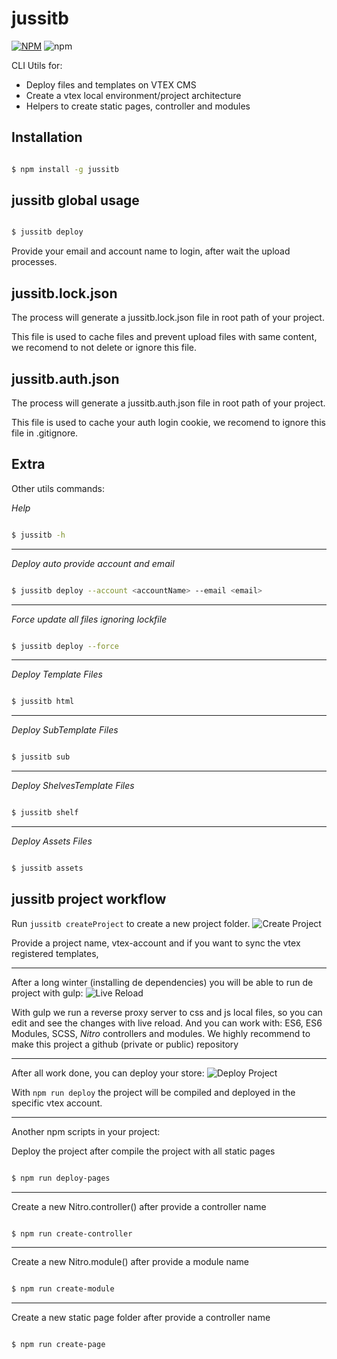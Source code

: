 # jussitb

[![NPM](https://nodei.co/npm/jussitb.png)](https://nodei.co/npm/jussitb/) ![npm](https://img.shields.io/npm/dt/jussitb.svg)

CLI Utils for:

 - Deploy files and templates on VTEX CMS
 - Create a vtex local environment/project architecture
 - Helpers to create static pages, controller and modules



## Installation

```bash

$ npm install -g jussitb

```

## jussitb global usage



```bash

$ jussitb deploy

```



Provide your email and account name to login, after wait the upload processes.



## jussitb.lock.json

The process will generate a jussitb.lock.json file in root path of your project.

This file is used to cache files and prevent upload files with same content, we recomend to not delete or ignore this file.

## jussitb.auth.json

The process will generate a jussitb.auth.json file in root path of your project.

This file is used to cache your auth login cookie, we recomend to ignore this file in .gitignore.


## Extra

Other utils commands:



*Help*

```bash

$ jussitb -h

```
___

*Deploy auto provide account and email*

```bash

$ jussitb deploy --account <accountName> --email <email>

```
___
*Force update all files ignoring lockfile*

```bash

$ jussitb deploy --force

```
___
*Deploy Template Files*

```bash

$ jussitb html

```
___
*Deploy SubTemplate Files*

```bash

$ jussitb sub

```
___
*Deploy ShelvesTemplate Files*

```bash

$ jussitb shelf

```
___
*Deploy Assets Files*

```bash

$ jussitb assets

```


## jussitb project workflow

Run ``jussitb createProject`` to create a new project folder.
![Create Project](https://github.com/gfpaiva/jussitb/blob/master/templates/demo/createProject.gif?raw=true)

Provide a project name, vtex-account and if you want to sync the vtex registered templates,

___

After a long winter (installing de dependencies) you will be able to run de project with gulp:
![Live Reload](https://github.com/gfpaiva/jussitb/blob/master/templates/demo/liveReload.gif?raw=true)

With gulp we run a reverse proxy server to css and js local files, so you can edit and see the changes with live reload.
And you can work with: ES6, ES6 Modules, SCSS, *Nitro* controllers and modules.
We highly recommend to make this project a github (private or public) repository

___

After all work done, you can deploy your store:
![Deploy Project](https://github.com/gfpaiva/jussitb/blob/master/templates/demo/deploy.gif?raw=true)

With ``npm run deploy`` the project will be compiled and deployed in the specific vtex account.

___

Another npm scripts in your project:


Deploy the project after compile the project with all static pages
```bash

$ npm run deploy-pages

```
___

Create a new Nitro.controller() after provide a controller name
```bash

$ npm run create-controller

```
___

Create a new Nitro.module() after provide a module name
```bash

$ npm run create-module

```
___

Create a new static page folder after provide a controller name
```bash

$ npm run create-page

```